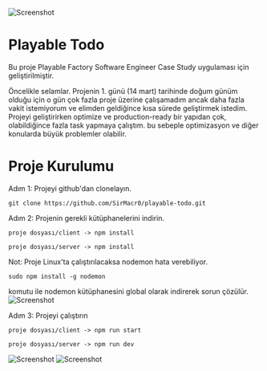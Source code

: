 ![Screenshot](https://playablefactory.com/wp-content/uploads/2022/01/animated_dark_with_title_logo_pf.gif)

# Playable Todo

Bu proje Playable Factory Software Engineer Case Study uygulaması için geliştirilmiştir.

Öncelikle selamlar. Projenin 1. günü (14 mart) tarihinde doğum günüm olduğu için o gün çok fazla proje üzerine çalışamadım ancak daha fazla vakit istemiyorum ve elimden geldiğince kısa sürede geliştirmek istedim. Projeyi geliştirirken optimize ve production-ready bir yapıdan çok, olabildiğince fazla task yapmaya çalıştım. bu sebeple optimizasyon ve diğer konularda büyük problemler olabilir.

# Proje Kurulumu

Adım 1: Projeyi github'dan clonelayın.

```
git clone https://github.com/SirMacr0/playable-todo.git
```



Adım 2: Projenin gerekli kütüphanelerini indirin.

```
proje dosyası/client -> npm install
```

```
proje dosyası/server -> npm install
```

Not: Proje Linux'ta çalıştırılacaksa nodemon hata verebiliyor.

```
sudo npm install -g nodemon
```

komutu ile nodemon kütüphanesini global olarak indirerek sorun çözülür.
![Screenshot](https://raw.github.com/sirmacr0/playable-todo/master/Screenshots/ss_1.png)

Adım 3: Projeyi çalıştırın

```
proje dosyası/client -> npm run start
```

```
proje dosyası/server -> npm run dev
```
![Screenshot](https://raw.github.com/sirmacr0/playable-todo/master/Screenshots/ss_2.png)
![Screenshot](https://raw.github.com/sirmacr0/playable-todo/master/Screenshots/ss_3.png)

